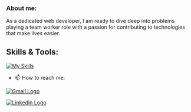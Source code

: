### About me:

As a dedicated web developer, I am ready to dive deep into problems playing a team worker role with a passion for contributing to technologies that make lives easier.

## Skills & Tools:

[![My Skills](https://skillicons.dev/icons?i=js,py,html,css,react,django,figma,github,replit,express,tailwind)](https://skillicons.dev)


- 📫 How to reach me: 

[![Gmail Logo](https://img.shields.io/badge/Gmail-D14836?style=for-the-badge&logo=gmail&logoColor=white)](https://nilufar.tavakoli@gmail.com/)

[![LinkedIn Logo](https://img.shields.io/badge/LinkedIn-0077B5?style=for-the-badge&logo=linkedin&logoColor=white)](https://www.linkedin.com/in/neelu-tavakoli-300150265//)
